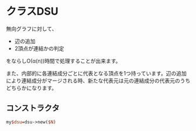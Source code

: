 # クラスDSU

無向グラフに対して、

* 辺の追加
* 2頂点が連結かの判定

をならしO(α(n))時間で処理することが出来ます。

また、内部的に各連結成分ごとに代表となる頂点を1つ持っています。辺の追加により連結成分がマージされる時、新たな代表元は元の連結成分の代表元のうちどちらかになります。

## コンストラクタ

```perl
my$dsu=dsu->new($N)
```

